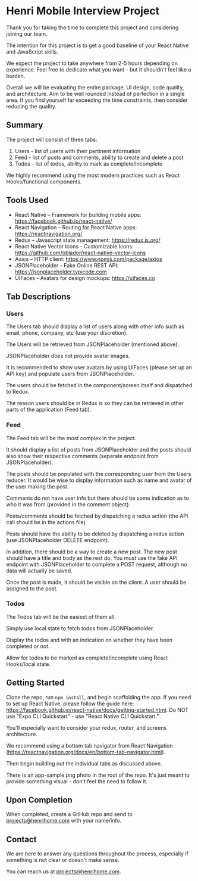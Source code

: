 # Henri Mobile Interview Project

Thank you for taking the time to complete this project and considering joining our team.

The intention for this project is to get a good baseline of your React Native and JavaScript skills.

We expect the project to take anywhere from 2-5 hours depending on experience. Feel free to dedicate what you want - but it shouldn't feel like a burden.

Overall we will be evaluating the entire package: UI design, code quality, and architecture. Aim to be well rounded instead of perfection in a single area. If you find yourself far exceeding the time constraints, then consider reducing the quality.

## Summary

The project will consist of three tabs:

1. Users - list of users with their pertinent information
2. Feed - list of posts and comments, ability to create and delete a post
3. Todos - list of todos, ability to mark as complete/incomplete

We highly recommend using the most modern practices such as React Hooks/functional components.

## Tools Used

- React Native – Framework for building mobile apps: https://facebook.github.io/react-native/
- React Navigation – Routing for React Native apps: https://reactnavigation.org/
- Redux – Javascript state management: https://redux.js.org/
- React Native Vector Icons - Customizable Icons: https://github.com/oblador/react-native-vector-icons
- Axios – HTTP client: https://www.npmjs.com/package/axios
- JSONPlaceholder - Fake Online REST API: https://jsonplaceholder.typicode.com
- UIFaces - Avatars for design mockups: https://uifaces.co

## Tab Descriptions

### Users

The Users tab should display a list of users along with other info such as email, phone, company, etc (use your discretion).

The Users will be retrieved from JSONPlaceholder (mentioned above).

JSONPlaceholder does not provide avatar images.

It is recommended to show user avatars by using UIFaces (please set up an API key) and populate users from JSONPlaceholder.

The users should be fetched in the component/screen itself and dispatched to Redux.

The reason users should be in Redux is so they can be retrieved in other parts of the application (Feed tab).

### Feed

The Feed tab will be the most complex in the project.

It should display a list of posts from JSONPlaceholder and the posts should also show their respective comments (separate endpoint from JSONPlaceholder).

The posts should be populated with the corresponding user from the Users reducer. It would be wise to display information such as name and avatar of the user making the post.

Comments do not have user info but there should be some indication as to who it was from (provided in the comment object).

Posts/comments should be fetched by dispatching a redux action (the API call should be in the actions file).

Posts should have the ability to be deleted by dispatching a redux action (use JSONPlaceholder DELETE endpoint).

In addition, there should be a way to create a new post. The new post should have a title and body as the rest do. You must use the fake API endpoint with JSONPlaceholder to complete a POST request, although no data will actually be saved.

Once the post is made, it should be visible on the client. A user should be assigned to the post.

### Todos

The Todos tab will be the easiest of them all.

Simply use local state to fetch todos from JSONPlaceholder.

Display the todos and with an indication on whether they have been completed or not.

Allow for todos to be marked as complete/incomplete using React Hooks/local state.

## Getting Started

Clone the repo, run `npm install`, and begin scaffolding the app. If you need to set up React Native, please follow the guide here: https://facebook.github.io/react-native/docs/getting-started.html. Do NOT use "Expo CLI Quickstart" - use "React Native CLI Quickstart."

You'll especially want to consider your redux, router, and screens architecture.

We recommend using a bottom tab navigator from React Navigation (https://reactnavigation.org/docs/en/bottom-tab-navigator.html).

Then begin building out the individual tabs as discussed above.

There is an app-sample.png photo in the root of the repo. It's just meant to provide something visual - don't feel the need to follow it.

## Upon Completion

When completed, create a GitHub repo and send to projects@henrihome.com with your name/info.

## Contact

We are here to answer any questions throughout the process, especially if something is not clear or doesn't make sense.

You can reach us at projects@henrihome.com.